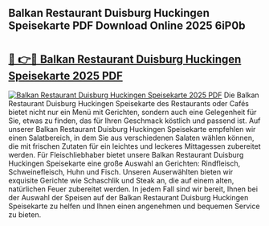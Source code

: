 ## Balkan Restaurant Duisburg Huckingen Speisekarte PDF Download Online 2025 6iP0b

# <h2><a href="http://gc622c.nevu.top/?p=Balkan+Restaurant+Duisburg+Huckingen+Speisekarte">🔗 👉🔴 Balkan Restaurant Duisburg Huckingen Speisekarte 2025 PDF</a></h2>

[![Balkan Restaurant Duisburg Huckingen Speisekarte 2025 PDF](https://i.imgur.com/dBaPXMq.png)](http://gc622c.nevu.top/?p=Balkan+Restaurant+Duisburg+Huckingen+Speisekarte)
Die Balkan Restaurant Duisburg Huckingen Speisekarte des Restaurants oder Cafés bietet nicht nur ein Menü mit Gerichten, sondern auch eine Gelegenheit für Sie, etwas zu finden, das für Ihren Geschmack köstlich und passend ist. Auf unserer Balkan Restaurant Duisburg Huckingen Speisekarte empfehlen wir einen Salatbereich, in dem Sie aus verschiedenen Salaten wählen können, die mit frischen Zutaten für ein leichtes und leckeres Mittagessen zubereitet werden. Für Fleischliebhaber bietet unsere Balkan Restaurant Duisburg Huckingen Speisekarte eine große Auswahl an Gerichten: Rindfleisch, Schweinefleisch, Huhn und Fisch. Unseren Auserwählten bieten wir exquisite Gerichte wie Schaschlik und Steak an, die auf einem alten, natürlichen Feuer zubereitet werden. In jedem Fall sind wir bereit, Ihnen bei der Auswahl der Speisen auf der Balkan Restaurant Duisburg Huckingen Speisekarte zu helfen und Ihnen einen angenehmen und bequemen Service zu bieten.
